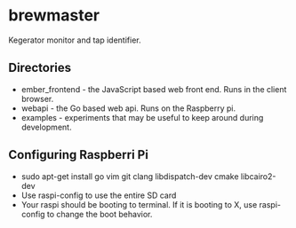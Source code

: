 brewmaster
=========
Kegerator monitor and tap identifier.

Directories
-----------
- ember_frontend - the JavaScript based web front end. Runs in
the client browser.
- webapi - the Go based web api. Runs on the Raspberry pi.
- examples - experiments that may be useful to keep around during development.

Configuring Raspberri Pi
------------------------
- sudo apt-get install go vim git clang libdispatch-dev cmake libcairo2-dev 
- Use raspi-config to use the entire SD card
- Your raspi should be booting to terminal. If it is
booting to X, use raspi-config to change the boot behavior.


